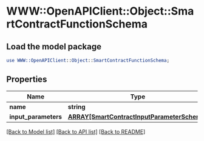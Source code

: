 # WWW::OpenAPIClient::Object::SmartContractFunctionSchema

## Load the model package
```perl
use WWW::OpenAPIClient::Object::SmartContractFunctionSchema;
```

## Properties
Name | Type | Description | Notes
------------ | ------------- | ------------- | -------------
**name** | **string** |  | [optional] 
**input_parameters** | [**ARRAY[SmartContractInputParameterSchema]**](SmartContractInputParameterSchema.md) |  | [optional] 

[[Back to Model list]](../README.md#documentation-for-models) [[Back to API list]](../README.md#documentation-for-api-endpoints) [[Back to README]](../README.md)


